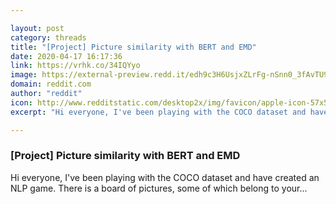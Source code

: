 ```yaml
---

layout: post
category: threads
title: "[Project] Picture similarity with BERT and EMD"
date: 2020-04-17 16:17:36
link: https://vrhk.co/34IQYyo
image: https://external-preview.redd.it/edh9c3H6UsjxZLrFg-nSnn0_3fAvTU9l6nLFgZtw7oA.jpg?width=420&height=219.895287958&auto=webp&crop=420:219.895287958,smart&s=58336c287c0d080414cd131a408a728447c4b053
domain: reddit.com
author: "reddit"
icon: http://www.redditstatic.com/desktop2x/img/favicon/apple-icon-57x57.png
excerpt: "Hi everyone, I've been playing with the COCO dataset and have created an NLP game. There is a board of pictures, some of which belong to your..."

---
```


### [Project] Picture similarity with BERT and EMD

Hi everyone, I've been playing with the COCO dataset and have created an NLP game. There is a board of pictures, some of which belong to your...